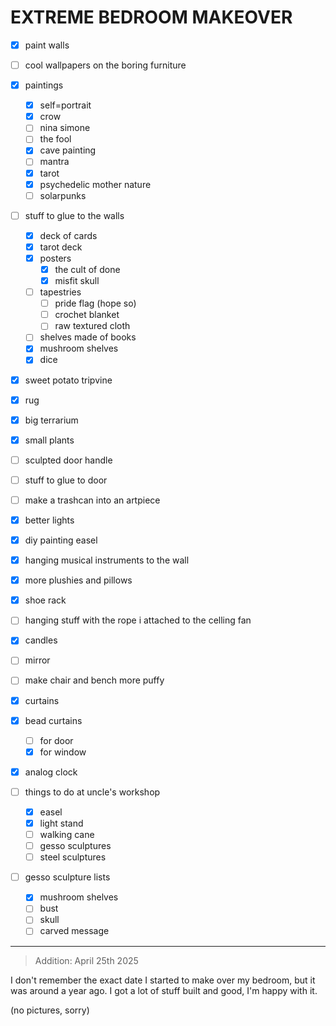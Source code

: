 # EXTREME BEDROOM MAKEOVER

- [x] paint walls
- [ ] cool wallpapers on the boring furniture 
- [x] paintings
	- [x] self=portrait
	- [x] crow
	- [ ] nina simone
	- [ ] the fool
	- [x] cave painting
	- [ ] mantra
	- [x] tarot
	- [x] psychedelic mother nature
	- [ ] solarpunks

- [ ] stuff to glue to the walls
	- [x] deck of cards
	- [x] tarot deck
	- [x] posters
		- [x] the cult of done
		- [x] misfit skull
	- [ ] tapestries
		- [ ] pride flag (hope so)
		- [ ] crochet blanket
		- [ ] raw textured cloth
	- [ ] shelves made of books
	- [x] mushroom shelves
	- [x] dice
- [x] sweet potato tripvine
- [x] rug
- [x] big terrarium 
- [x] small plants
- [ ] sculpted door handle
- [ ] stuff to glue to door
- [ ] make a trashcan into an artpiece
- [x] better lights
- [x] diy painting easel
- [x] hanging musical instruments to the wall
- [x] more plushies and pillows
- [x] shoe rack
- [ ] hanging stuff with the rope i attached to the celling fan
- [x] candles
- [ ] mirror
- [ ] make chair and bench more puffy
- [x] curtains
- [x] bead curtains
	- [ ] for door
	- [x] for window
- [x] analog clock

- [ ] things to do at uncle's workshop
	- [x] easel
	- [x] light stand
	- [ ] walking cane
	- [ ] gesso sculptures
	- [ ] steel sculptures

- [ ] gesso sculpture lists
	- [x] mushroom shelves
	- [ ] bust
	- [ ] skull
	- [ ] carved message

---

> Addition: April 25th 2025

I don't remember the exact date I started to make over my bedroom, but it was around a year ago. I got a lot of stuff built and good, I'm happy with it.

(no pictures, sorry)